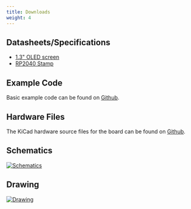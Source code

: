 ```yaml
---
title: Downloads
weight: 4
---
```


## Datasheets/Specifications
- [1.3" OLED screen](https://datasheet.lcsc.com/lcsc/2011241005_UG-Univision-Semicon-UG-2864KSWLG01_C113322.pdf)
- [RP2040 Stamp](https://rp2040-stamp.solder.party/)

## Example Code
Basic example code can be found on [Github](https://github.com/solderparty/flux_projects_sw/tree/main/rp2040_stamp_macropad).

## Hardware Files
The KiCad hardware source files for the board can be found on [Github](https://github.com/solderparty/rp2040_stamp_macropad_hw).

## Schematics

<div class="container">

[![Schematics](/docs/flux/macropad/schematics_rp2040_stamp_macropad.png)](/docs/flux/macropad/schematics_rp2040_stamp_macropad.png)

</div>

## Drawing

<div class="container">

[![Drawing](/docs/flux/macropad/drawing_rp2040_stamp_macropad.png)](/docs/flux/macropad/drawing_rp2040_stamp_macropad.png)

</div>
